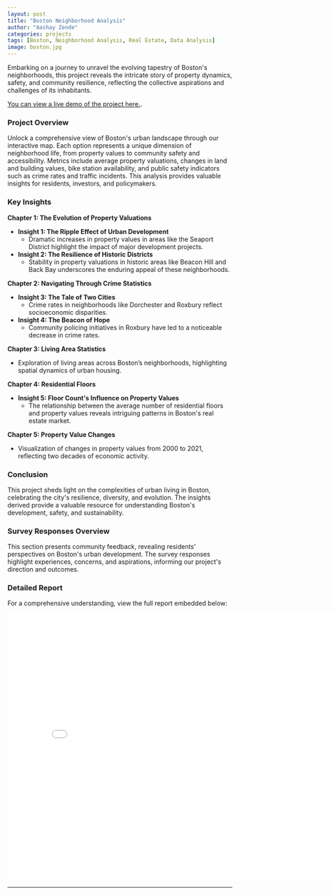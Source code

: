 ```yaml
---
layout: post
title: "Boston Neighborhood Analysis"
author: "Aashay Zende"
categories: projects
tags: [Boston, Neighborhood Analysis, Real Estate, Data Analysis]
image: boston.jpg
---
```


Embarking on a journey to unravel the evolving tapestry of Boston's neighborhoods, this project reveals the intricate story of property dynamics, safety, and community resilience, reflecting the collective aspirations and challenges of its inhabitants.

[You can view a live demo of the project here.](https://ash247.streamlit.app/Project_Boston/).

### Project Overview

Unlock a comprehensive view of Boston's urban landscape through our interactive map. Each option represents a unique dimension of neighborhood life, from property values to community safety and accessibility. Metrics include average property valuations, changes in land and building values, bike station availability, and public safety indicators such as crime rates and traffic incidents. This analysis provides valuable insights for residents, investors, and policymakers.

### Key Insights

**Chapter 1: The Evolution of Property Valuations**
- **Insight 1: The Ripple Effect of Urban Development**
  - Dramatic increases in property values in areas like the Seaport District highlight the impact of major development projects.
- **Insight 2: The Resilience of Historic Districts**
  - Stability in property valuations in historic areas like Beacon Hill and Back Bay underscores the enduring appeal of these neighborhoods.

**Chapter 2: Navigating Through Crime Statistics**
- **Insight 3: The Tale of Two Cities**
  - Crime rates in neighborhoods like Dorchester and Roxbury reflect socioeconomic disparities.
- **Insight 4: The Beacon of Hope**
  - Community policing initiatives in Roxbury have led to a noticeable decrease in crime rates.

**Chapter 3: Living Area Statistics**
- Exploration of living areas across Boston’s neighborhoods, highlighting spatial dynamics of urban housing.

**Chapter 4: Residential Floors**
- **Insight 5: Floor Count's Influence on Property Values**
  - The relationship between the average number of residential floors and property values reveals intriguing patterns in Boston's real estate market.

**Chapter 5: Property Value Changes**
- Visualization of changes in property values from 2000 to 2021, reflecting two decades of economic activity.

### Conclusion

This project sheds light on the complexities of urban living in Boston, celebrating the city's resilience, diversity, and evolution. The insights derived provide a valuable resource for understanding Boston's development, safety, and sustainability.

### Survey Responses Overview

This section presents community feedback, revealing residents' perspectives on Boston's urban development. The survey responses highlight experiences, concerns, and aspirations, informing our project's direction and outcomes.

### Detailed Report

For a comprehensive understanding, view the full report embedded below:

<div class="pdf-embed-container">
    <iframe src="/assets/pdf/Project%20Group5%20Final%20Report.pdf#toolbar=0" width="800" height="600" style="border: none;"></iframe>
</div>

---